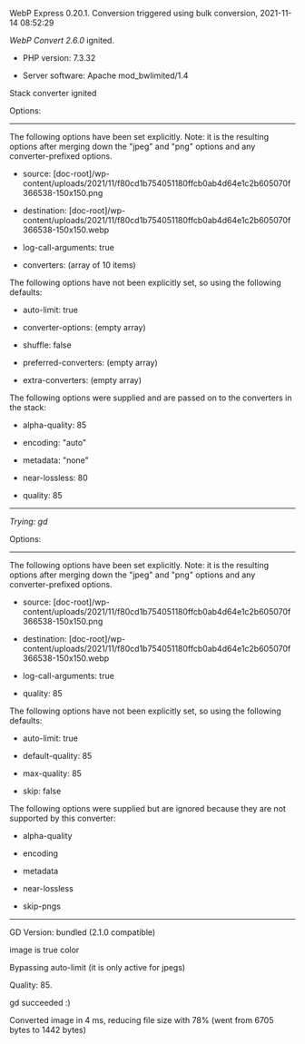 WebP Express 0.20.1. Conversion triggered using bulk conversion, 2021-11-14 08:52:29

*WebP Convert 2.6.0*  ignited.
- PHP version: 7.3.32
- Server software: Apache mod_bwlimited/1.4

Stack converter ignited

Options:
------------
The following options have been set explicitly. Note: it is the resulting options after merging down the "jpeg" and "png" options and any converter-prefixed options.
- source: [doc-root]/wp-content/uploads/2021/11/f80cd1b754051180ffcb0ab4d64e1c2b605070f366538-150x150.png
- destination: [doc-root]/wp-content/uploads/2021/11/f80cd1b754051180ffcb0ab4d64e1c2b605070f366538-150x150.webp
- log-call-arguments: true
- converters: (array of 10 items)

The following options have not been explicitly set, so using the following defaults:
- auto-limit: true
- converter-options: (empty array)
- shuffle: false
- preferred-converters: (empty array)
- extra-converters: (empty array)

The following options were supplied and are passed on to the converters in the stack:
- alpha-quality: 85
- encoding: "auto"
- metadata: "none"
- near-lossless: 80
- quality: 85
------------


*Trying: gd* 

Options:
------------
The following options have been set explicitly. Note: it is the resulting options after merging down the "jpeg" and "png" options and any converter-prefixed options.
- source: [doc-root]/wp-content/uploads/2021/11/f80cd1b754051180ffcb0ab4d64e1c2b605070f366538-150x150.png
- destination: [doc-root]/wp-content/uploads/2021/11/f80cd1b754051180ffcb0ab4d64e1c2b605070f366538-150x150.webp
- log-call-arguments: true
- quality: 85

The following options have not been explicitly set, so using the following defaults:
- auto-limit: true
- default-quality: 85
- max-quality: 85
- skip: false

The following options were supplied but are ignored because they are not supported by this converter:
- alpha-quality
- encoding
- metadata
- near-lossless
- skip-pngs
------------

GD Version: bundled (2.1.0 compatible)
image is true color
Bypassing auto-limit (it is only active for jpegs)
Quality: 85. 
gd succeeded :)

Converted image in 4 ms, reducing file size with 78% (went from 6705 bytes to 1442 bytes)
